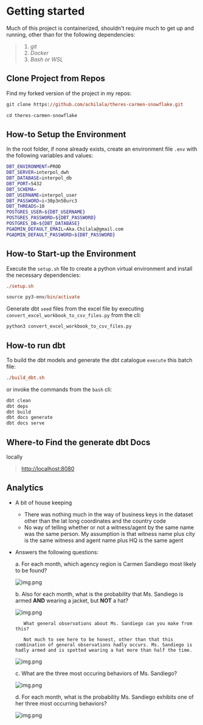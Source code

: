 # Getting started
Much of this project is containerized, shouldn't require much to get up and running, other than for the following dependencies:

> 1. _git_
> 2. _Docker_
> 2. _Bash or WSL_

## Clone Project from Repos
Find my forked version of the project in my repos:
```ps
git clone https://github.com/achilala/theres-carmen-snowflake.git

cd theres-carmen-snowflake
```

## How-to Setup the Environment
In the root folder, if none already exists, create an environment file `.env` with the following variables and values:
```sh
DBT_ENVIRONMENT=PROD
DBT_SERVER=interpol_dwh
DBT_DATABASE=interpol_db
DBT_PORT=5432
DBT_SCHEMA=
DBT_USERNAME=interpol_user
DBT_PASSWORD=i<30p3n50urc3
DBT_THREADS=10
POSTGRES_USER=${DBT_USERNAME}
POSTGRES_PASSWORD=${DBT_PASSWORD}
POSTGRES_DB=${DBT_DATABASE}
PGADMIN_DEFAULT_EMAIL=Aka.Chilala@gmail.com
PGADMIN_DEFAULT_PASSWORD=${DBT_PASSWORD}
```

## How-to Start-up the Environment
Execute the `setup.sh` file to create a python virtual environment and install the necessary dependencies:
```ps
./setup.sh

source py3-env/bin/activate
```

Generate dbt `seed` files from the excel file by executing `convert_excel_workbook_to_csv_files.py` from the cli:
```ps
python3 convert_excel_workbook_to_csv_files.py
```

## How-to run dbt
To build the dbt models and generate the dbt catalogue `execute` this batch file:
```ps
./build_dbt.sh
```

or invoke the commands from the `bash` cli:

```ps
dbt clean
dbt deps
dbt build
dbt docs generate
dbt docs serve
```

## Where-to Find the generate dbt Docs
locally
> [http://localhost:8080](http://localhost:8080)

## Analytics

* A bit of house keeping
     - There was nothing much in the way of business keys in the dataset other than the lat long coordinates and the country code
     - No way of telling whether or not a witness/agent by the same name was the same person. My assumption is that witness name plus city is the same witness and agent name plus HQ is the same agent

* Answers the following questions:

    a. For each month, which agency region is Carmen Sandiego most likely to be found?
    
    ![img.png](docs/question_a_results.PNG)

    b. Also for each month, what is the probability that Ms. Sandiego is armed __AND__ wearing a jacket, but __NOT__ a hat?
    
    ![img.png](docs/question_b_results.PNG)

         What general observations about Ms. Sandiego can you make from this?

         Not much to see here to be honest, other than that this combination of general observations hadly occurs. Ms. Sandiego is hadly armed and is spotted wearing a hat more than half the time.

    ![img.png](docs/general_observation_stats.PNG)

    c. What are the three most occuring behaviors of Ms. Sandiego?

    ![img.png](docs/question_c_results.PNG)

    d. For each month, what is the probability Ms. Sandiego exhibits one of her three most occurring behaviors?
    
    ![img.png](docs/question_d_results.PNG)